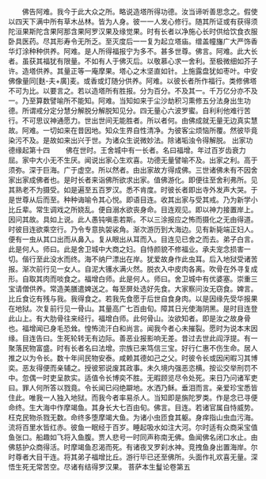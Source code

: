 <!-- { "loadSidebar": true } -->
　　佛告阿难。我今于此大众之所。略说造塔所得功德。汝当谛听善思念之。假使以四天下满中所有草木丛林。皆为人身。彼一一人发心修行。随其所证或有获得须陀洹果斯陀含果阿那含果阿罗汉果及缘觉果。时有长者以净施心长时供给饮食衣服卧具医药。尽其形寿令无所乏。至灭度后一一复为起立塔庙。缯盖幢旛广大严饰香华灯涂种种供养。阿难。是人所得福报宁为多不。甚多世尊。佛言。阿难。此大长者。虽获其福犹有限量。不如有人于佛灭后。以敬慕心求一舍利。至极微细如芥子许。造塔供养。其量正等一庵摩果。塔心之木坚直如针。上施露盘犹如枣叶。中安佛像量同[麩-夫+廣]麦。或香或灯随分供养。阿难。以彼长者所作福行。类修佛塔不可为比。以要言之。若以造塔所有胜报。分为百分。不及其一。千万亿分亦不及一。乃至算数譬喻所不能知。阿难。当知如来于尘沙劫积习熏修五分法身出生功德。所谓戒分定分慧分解脱分解脱知见分。四无量心六波罗蜜。自利利他难行苦行。不可思议神通愿力。世出世间无能胜者。所以者何。由佛成就无量无边真实慧故。阿难。一切如来在昔因地。知众生界自性清净。为彼客尘烦恼所覆。然彼毕竟染污不及。是故如来出兴于世。为诸众生说微妙法。除诸垢浊令得解脱。
出家功德缘起第十四
　　佛在世时。王舍城中有一长者。名曰福增。年过百岁齿衰力屈。家中大小无不生厌。闻说出家心生欢喜。功德无量譬喻不及。出家之利。高于须弥。深于巨海。广于虚空。所以然者。由出家故方得成佛。三世诸佛未有不因舍家出家成佛者也。是时长者来诣佛所欲求出家。值佛游化。即便往至舍利弗所。见其熟老不为摄受。如是遍至五百罗汉。悉不肯度。时彼长者即出寺外发声大哭。于是世尊从后而至。种种诲喻令其心悦。即语目连。收其出家与受其戒。乃为新学小比丘辈。常生调戏之所娆乱。便自溺水欲丧身命。目连观见。即以神力接置岸上。因问其故。具如上说。此人愚钝嗔恚若斯。不以三涂报应之怖而摄化之无由得道。时彼目连欲乘空行。乃令专意执袈裟角。渐次游历到大海边。见有新毙端正妇人。便有一虫从其口出而从鼻入。复从眼出从耳而入。目连见已舍之而去。弟子白言。此是何人。师曰。此是舍卫城中大商之妇。自恃颜貌不修福业。承夫宠念损害一切。偕行至此没水而终。海不纳尸漂出在岸。犹爱故身作此虫耳。后入地狱受诸苦报。渐次前行见一女人。自泥大镬水满火然。脱衣入中皮肉各离。吹骨在外寻复成形。自取其肉而啖食之。福增白师。此是何人。师曰。舍卫城中有优婆塞。崇重三宝请僧供养。常造美膳遣婢送之。每至屏处选好先食。大家察问汝无窃食。婢言。比丘食讫有残与我。我得食之。若我先食愿于后世自食身肉。以是因缘先受华报果在地狱。次复前行见一骨山。其量高广七百由旬。障其日光使海阴黑。是时目连登此山上。有大肋骨往来经行。福增白师。此何骨山。汝欲知者。即是汝之故身骨也。福增闻已身毛恐耸。惶怖流汗白和尚言。闻我今者心未摧裂。愿时为说本末因缘。目连告曰。生死轮转无有边际。善恶业报影响无差。昔过去世此阎浮提。有一聚落民物富盛。时有长者名曰法增。宗族已来笃信三宝。好行仁惠不伤生命。居人推之以为令长。数十年间民物安泰。咸赖其德如己之父。时彼令长或因闲暇习其博奕。恶友得便而亲辅之。授彼邪说废其政事。未久境内强恶恣横。按讼交举刑罚不中。忽偶一时吏呈款实。适值令长博奕不胜。无暇顾览尽令处死。来日乃问诸军吏曰。罪人何所答以戮竟。令长闻已闷绝躃地。水洒乃稣。垂泪而言。亲爱珍宝悉皆住此。唯我一人独入地狱。而我今者率易杀人。当知即是旃陀罗类。作是念已寻便命终。生大海中作摩竭鱼。其身长大七百由旬。佛言。目连。若诸官属自恃威势。枉克民物杀戮无数。命终多堕摩竭大鱼。为诸小虫匝食其躯。身痒指山虫血污海。流将百里水皆红赤。彼鱼一眠经于百岁。睡起吸水如注大河。尔时适有众商采宝值鱼张口。船趣如飞将入鱼腹。贾人悲号一时同声称南无佛。鱼闻佛名闭口水止。由佛慈护众商得活。时摩竭鱼忍渴而死。有诸夜叉罗刹水神。竞拽鱼身出置海岸。尔时尊者大目干连。将其弟子福增比丘。游行毕已还至佛所。头面作礼欢喜无量。深悟生死无常苦空。尽诸有结得罗汉果。
菩萨本生鬘论卷第五
